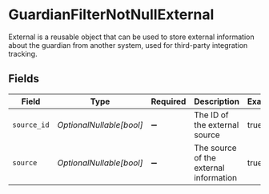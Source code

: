 # GuardianFilterNotNullExternal

External is a reusable object that can be used to store external information about the guardian from another system, used for third-party integration tracking.


## Fields

| Field                                  | Type                                   | Required                               | Description                            | Example                                |
| -------------------------------------- | -------------------------------------- | -------------------------------------- | -------------------------------------- | -------------------------------------- |
| `source_id`                            | *OptionalNullable[bool]*               | :heavy_minus_sign:                     | The ID of the external source          | true                                   |
| `source`                               | *OptionalNullable[bool]*               | :heavy_minus_sign:                     | The source of the external information | true                                   |